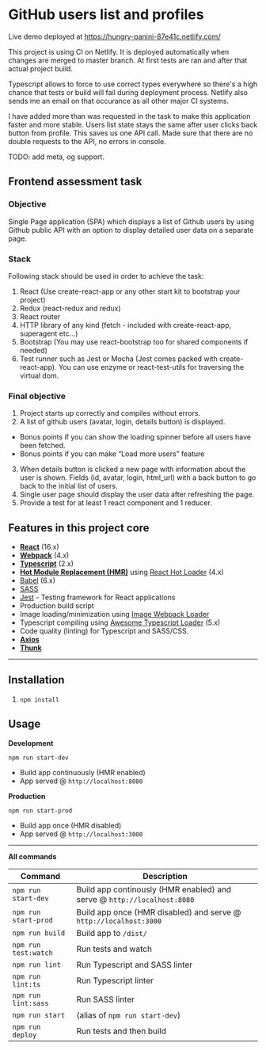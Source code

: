 # GitHub users list and profiles

Live demo deployed at https://hungry-panini-87e41c.netlify.com/

This project is using CI on Netlify. It is deployed automatically when changes are merged to master
branch. At first tests are ran and after that actual project build.

Typescript allows to force to use correct types everywhere so there's a high chance that 
tests or build will fail during deployment process. Netlify also sends me an email on that occurance
as all other major CI systems.

I have added more than was requested in the task to make this application faster and more stable.
Users list state stays the same after user clicks back button from profile. This saves us one API call.
Made sure that there are no double requests to the API, no errors in console.  

TODO: add meta, og support.

## Frontend assessment task

### Objective

Single Page application (SPA) which displays a list of Github users by using Github public
API with an option to display detailed user data on a separate page.

### Stack

Following stack should be used in order to achieve the task:

1. React (Use create-react-app or any other start kit to bootstrap your project)
2. Redux (react-redux and redux)
3. React router
4. HTTP library of any kind (fetch - included with create-react-app, superagent etc...)
5. Bootstrap (You may use react-bootstrap too for shared components if needed)
6. Test runner such as Jest or Mocha (Jest comes packed with create-react-app). You
can use enzyme or react-test-utils for traversing the virtual dom.

### Final objective
1. Project starts up correctly and compiles without errors.
2. A list of github users (avatar, login, details button) is displayed.
  * Bonus points if you can show the loading spinner before all users have been
fetched.
  * Bonus points if you can make “Load more users” feature
3. When details button is clicked a new page with information about the user is shown.
Fields (id, avatar, login, html_url) with a back button to go back to the initial list of
users.
4. Single user page should display the user data after refreshing the page.
5. Provide a test for at least 1 react component and 1 reducer.

## Features in this project core

* **[React](https://facebook.github.io/react/)** (16.x)
* **[Webpack](https://webpack.js.org/)** (4.x)
* **[Typescript](https://www.typescriptlang.org/)** (2.x)
* **[Hot Module Replacement (HMR)](https://webpack.js.org/concepts/hot-module-replacement/)** using [React Hot Loader](https://github.com/gaearon/react-hot-loader) (4.x)
* [Babel](http://babeljs.io/) (6.x)
* [SASS](http://sass-lang.com/)
* [Jest](https://facebook.github.io/jest/) - Testing framework for React applications
* Production build script
* Image loading/minimization using [Image Webpack Loader](https://github.com/tcoopman/image-webpack-loader)
* Typescript compiling using [Awesome Typescript Loader](https://github.com/s-panferov/awesome-typescript-loader) (5.x)
* Code quality (linting) for Typescript and SASS/CSS.
* **[Axios](https://github.com/axios/axios)**
* **[Thunk](https://github.com/reduxjs/redux-thunk)**
---

## Installation
1. `npm install`

## Usage
**Development**

`npm run start-dev`

* Build app continuously (HMR enabled)
* App served @ `http://localhost:8080` 

**Production**

`npm run start-prod`

* Build app once (HMR disabled)
* App served @ `http://localhost:3000`

---

**All commands**

Command | Description
--- | ---
`npm run start-dev` | Build app continously (HMR enabled) and serve @ `http://localhost:8080`
`npm run start-prod` | Build app once (HMR disabled) and serve @ `http://localhost:3000`
`npm run build` | Build app to `/dist/` 
`npm run test:watch` | Run tests and watch
`npm run lint` | Run Typescript and SASS linter
`npm run lint:ts` | Run Typescript linter
`npm run lint:sass` | Run SASS linter
`npm run start` | (alias of `npm run start-dev`)
`npm run deploy` | Run tests and then build

